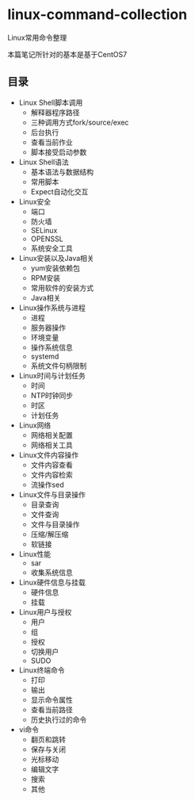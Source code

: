 # linux-command-collection
Linux常用命令整理

本篇笔记所针对的基本是基于CentOS7

## 目录
- Linux Shell脚本调用
  - 解释器程序路径
  - 三种调用方式fork/source/exec
  - 后台执行
  - 查看当前作业
  - 脚本接受启动参数	
- Linux Shell语法
  - 基本语法与数据结构
  - 常用脚本
  - Expect自动化交互
- Linux安全
  - 端口
  - 防火墙
  - SELinux
  - OPENSSL
  - 系统安全工具
- Linux安装以及Java相关
  - yum安装依赖包
  - RPM安装
  - 常用软件的安装方式
  - Java相关
- Linux操作系统与进程
  - 进程
  - 服务器操作
  - 环境变量
  - 操作系统信息
  - systemd
  - 系统文件句柄限制
- Linux时间与计划任务
  - 时间
  - NTP时钟同步
  - 时区
  - 计划任务
- Linux网络
  - 网络相关配置
  - 网络相关工具
- Linux文件内容操作
  - 文件内容查看
  - 文件内容检索
  - 流操作sed
- Linux文件与目录操作
  - 目录查询
  - 文件查询
  - 文件与目录操作
  - 压缩/解压缩
  - 软链接
- Linux性能
  - sar
  - 收集系统信息
- Linux硬件信息与挂载
  - 硬件信息
  - 挂载
- Linux用户与授权
  - 用户
  - 组
  - 授权
  - 切换用户
  - SUDO
- Linux终端命令
  - 打印
  - 输出
  - 显示命令属性
  - 查看当前路径
  - 历史执行过的命令
- vi命令
  - 翻页和跳转
  - 保存与关闭
  - 光标移动
  - 编辑文字
  - 搜索
  - 其他
